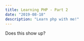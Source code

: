 ```yaml
---
title: Learning PHP - Part 2
date: "2019-08-18"
description: "Learn php with me!"
---
```


Does this show up?

